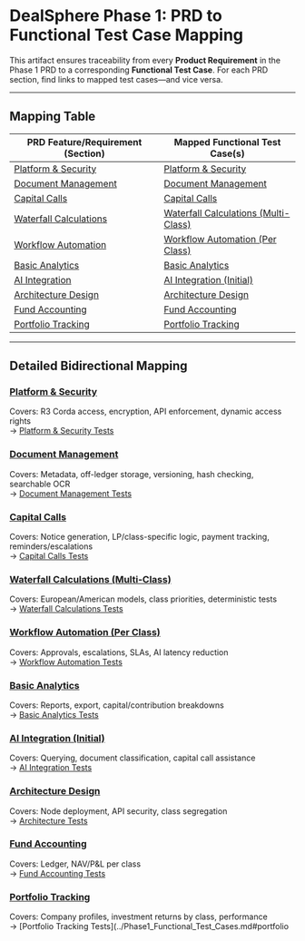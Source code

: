 # DealSphere Phase 1: PRD to Functional Test Case Mapping

This artifact ensures traceability from every **Product Requirement** in the Phase 1 PRD to a corresponding **Functional Test Case**. For each PRD section, find links to mapped test cases—and vice versa.

---

## Mapping Table

| PRD Feature/Requirement (Section) | Mapped Functional Test Case(s) |
|-----------------------------------|-------------------------------|
| [Platform & Security](../product/Phase1_PRD.md#41-platform--security) | [Platform & Security](../Phase1_Functional_Test_Cases.md#platform--security) |
| [Document Management](../product/Phase1_PRD.md#42-document-management) | [Document Management](../Phase1_Functional_Test_Cases.md#document-management) |
| [Capital Calls](../product/Phase1_PRD.md#43-capital-calls---multi-class) | [Capital Calls](../Phase1_Functional_Test_Cases.md#capital-calls) |
| [Waterfall Calculations](../product/Phase1_PRD.md#44-waterfall-calculations---multi-class) | [Waterfall Calculations (Multi-Class)](../Phase1_Functional_Test_Cases.md#waterfall-calculations-multi-class) |
| [Workflow Automation](../product/Phase1_PRD.md#45-workflow-automation---per-class) | [Workflow Automation (Per Class)](../Phase1_Functional_Test_Cases.md#workflow-automation-per-class) |
| [Basic Analytics](../product/Phase1_PRD.md#46-basic-analytics) | [Basic Analytics](../Phase1_Functional_Test_Cases.md#basic-analytics) |
| [AI Integration](../product/Phase1_PRD.md#47-ai-integration-initial) | [AI Integration (Initial)](../Phase1_Functional_Test_Cases.md#ai-integration-initial) |
| [Architecture Design](../product/Phase1_PRD.md#48-architecture-design) | [Architecture Design](../Phase1_Functional_Test_Cases.md#architecture-design) |
| [Fund Accounting](../product/Phase1_PRD.md#49-fund-accounting) | [Fund Accounting](../Phase1_Functional_Test_Cases.md#fund-accounting) |
| [Portfolio Tracking](../product/Phase1_PRD.md#410-portfolio-tracking) | [Portfolio Tracking](../Phase1_Functional_Test_Cases.md#portfolio-tracking) |

---

## Detailed Bidirectional Mapping

### [Platform & Security](../product/Phase1_PRD.md#platform--security)
Covers: R3 Corda access, encryption, API enforcement, dynamic access rights  
→ [Platform & Security Tests](../Phase1_Functional_Test_Cases.md#platform--security)

### [Document Management](../product/Phase1_PRD.md#document-management)
Covers: Metadata, off-ledger storage, versioning, hash checking, searchable OCR  
→ [Document Management Tests](../Phase1_Functional_Test_Cases.md#document-management)

### [Capital Calls](../product/Phase1_PRD.md#capital-calls---multi-class)
Covers: Notice generation, LP/class-specific logic, payment tracking, reminders/escalations  
→ [Capital Calls Tests](../Phase1_Functional_Test_Cases.md#capital-calls)

### [Waterfall Calculations (Multi-Class)](../product/Phase1_PRD.md#waterfall-calculations---multi-class)
Covers: European/American models, class priorities, deterministic tests  
→ [Waterfall Calculations Tests](../Phase1_Functional_Test_Cases.md#waterfall-calculations-multi-class)

### [Workflow Automation (Per Class)](../product/Phase1_PRD.md#workflow-automation---per-class)
Covers: Approvals, escalations, SLAs, AI latency reduction  
→ [Workflow Automation Tests](../Phase1_Functional_Test_Cases.md#workflow-automation-per-class)

### [Basic Analytics](../product/Phase1_PRD.md#basic-analytics)
Covers: Reports, export, capital/contribution breakdowns  
→ [Basic Analytics Tests](../Phase1_Functional_Test_Cases.md#basic-analytics)

### [AI Integration (Initial)](../product/Phase1_PRD.md#ai-integration-initial)
Covers: Querying, document classification, capital call assistance  
→ [AI Integration Tests](../Phase1_Functional_Test_Cases.md#ai-integration-initial)

### [Architecture Design](../product/Phase1_PRD.md#architecture-design)
Covers: Node deployment, API security, class segregation  
→ [Architecture Tests](../Phase1_Functional_Test_Cases.md#architecture-design)

### [Fund Accounting](../product/Phase1_PRD.md#fund-accounting)
Covers: Ledger, NAV/P&L per class  
→ [Fund Accounting Tests](../Phase1_Functional_Test_Cases.md#fund-accounting)

### [Portfolio Tracking](../product/Phase1_PRD.md#portfolio-tracking)
Covers: Company profiles, investment returns by class, performance  
→ [Portfolio Tracking Tests](../Phase1_Functional_Test_Cases.md#portfolio
